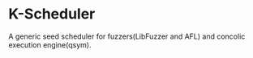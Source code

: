 # K-Scheduler
A generic seed scheduler for fuzzers(LibFuzzer and AFL) and concolic execution engine(qsym).
